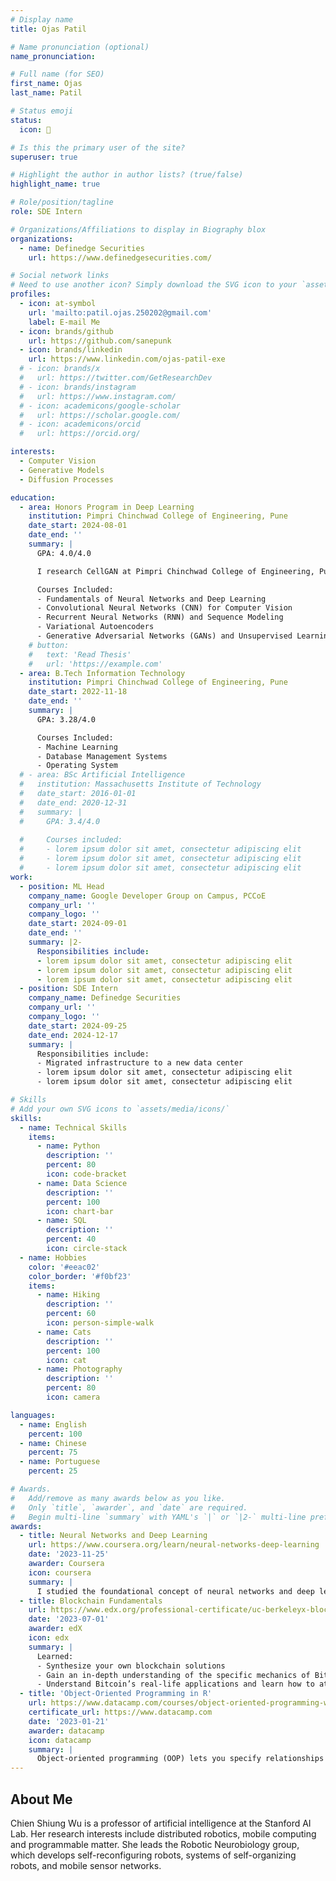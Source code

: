 ```yaml
---
# Display name
title: Ojas Patil

# Name pronunciation (optional)
name_pronunciation: 

# Full name (for SEO)
first_name: Ojas
last_name: Patil

# Status emoji
status:
  icon: 🧠

# Is this the primary user of the site?
superuser: true

# Highlight the author in author lists? (true/false)
highlight_name: true

# Role/position/tagline
role: SDE Intern

# Organizations/Affiliations to display in Biography blox
organizations:
  - name: Definedge Securities
    url: https://www.definedgesecurities.com/

# Social network links
# Need to use another icon? Simply download the SVG icon to your `assets/media/icons/` folder.
profiles:
  - icon: at-symbol
    url: 'mailto:patil.ojas.250202@gmail.com'
    label: E-mail Me
  - icon: brands/github
    url: https://github.com/sanepunk
  - icon: brands/linkedin
    url: https://www.linkedin.com/ojas-patil-exe
  # - icon: brands/x
  #   url: https://twitter.com/GetResearchDev
  # - icon: brands/instagram
  #   url: https://www.instagram.com/
  # - icon: academicons/google-scholar
  #   url: https://scholar.google.com/
  # - icon: academicons/orcid
  #   url: https://orcid.org/

interests:
  - Computer Vision
  - Generative Models
  - Diffusion Processes

education:
  - area: Honors Program in Deep Learning
    institution: Pimpri Chinchwad College of Engineering, Pune
    date_start: 2024-08-01
    date_end: ''
    summary: |
      GPA: 4.0/4.0

      I research CellGAN at Pimpri Chinchwad College of Engineering, Pune. This GAN synthesizes cytopathological images to boost patch-level classification in cervical cancer screening. Using a lightweight backbone with non-linear class mapping and a Skip-layer Global Context module, it remarkably enhances classification of cervical cell types like NILM, ASC-US, LSIL, ASC-H, and HSIL, improving diagnostic accuracy.

      Courses Included:
      - Fundamentals of Neural Networks and Deep Learning
      - Convolutional Neural Networks (CNN) for Computer Vision
      - Recurrent Neural Networks (RNN) and Sequence Modeling
      - Variational Autoencoders
      - Generative Adversarial Networks (GANs) and Unsupervised Learning
    # button:
    #   text: 'Read Thesis'
    #   url: 'https://example.com'
  - area: B.Tech Information Technology
    institution: Pimpri Chinchwad College of Engineering, Pune
    date_start: 2022-11-18
    date_end: ''
    summary: |
      GPA: 3.28/4.0

      Courses Included:
      - Machine Learning
      - Database Management Systems
      - Operating System
  # - area: BSc Artificial Intelligence
  #   institution: Massachusetts Institute of Technology
  #   date_start: 2016-01-01
  #   date_end: 2020-12-31
  #   summary: |
  #     GPA: 3.4/4.0
      
  #     Courses included:
  #     - lorem ipsum dolor sit amet, consectetur adipiscing elit
  #     - lorem ipsum dolor sit amet, consectetur adipiscing elit
  #     - lorem ipsum dolor sit amet, consectetur adipiscing elit
work:
  - position: ML Head
    company_name: Google Developer Group on Campus, PCCoE
    company_url: ''
    company_logo: ''
    date_start: 2024-09-01
    date_end: ''
    summary: |2-
      Responsibilities include:
      - lorem ipsum dolor sit amet, consectetur adipiscing elit
      - lorem ipsum dolor sit amet, consectetur adipiscing elit
      - lorem ipsum dolor sit amet, consectetur adipiscing elit
  - position: SDE Intern
    company_name: Definedge Securities
    company_url: ''
    company_logo: ''
    date_start: 2024-09-25
    date_end: 2024-12-17
    summary: |
      Responsibilities include:
      - Migrated infrastructure to a new data center
      - lorem ipsum dolor sit amet, consectetur adipiscing elit
      - lorem ipsum dolor sit amet, consectetur adipiscing elit

# Skills
# Add your own SVG icons to `assets/media/icons/`
skills:
  - name: Technical Skills
    items:
      - name: Python
        description: ''
        percent: 80
        icon: code-bracket
      - name: Data Science
        description: ''
        percent: 100
        icon: chart-bar
      - name: SQL
        description: ''
        percent: 40
        icon: circle-stack
  - name: Hobbies
    color: '#eeac02'
    color_border: '#f0bf23'
    items:
      - name: Hiking
        description: ''
        percent: 60
        icon: person-simple-walk
      - name: Cats
        description: ''
        percent: 100
        icon: cat
      - name: Photography
        description: ''
        percent: 80
        icon: camera

languages:
  - name: English
    percent: 100
  - name: Chinese
    percent: 75
  - name: Portuguese
    percent: 25

# Awards.
#   Add/remove as many awards below as you like.
#   Only `title`, `awarder`, and `date` are required.
#   Begin multi-line `summary` with YAML's `|` or `|2-` multi-line prefix and indent 2 spaces below.
awards:
  - title: Neural Networks and Deep Learning
    url: https://www.coursera.org/learn/neural-networks-deep-learning
    date: '2023-11-25'
    awarder: Coursera
    icon: coursera
    summary: |
      I studied the foundational concept of neural networks and deep learning. By the end, I was familiar with the significant technological trends driving the rise of deep learning; build, train, and apply fully connected deep neural networks; implement efficient (vectorized) neural networks; identify key parameters in a neural network’s architecture; and apply deep learning to your own applications.
  - title: Blockchain Fundamentals
    url: https://www.edx.org/professional-certificate/uc-berkeleyx-blockchain-fundamentals
    date: '2023-07-01'
    awarder: edX
    icon: edx
    summary: |
      Learned:
      - Synthesize your own blockchain solutions
      - Gain an in-depth understanding of the specific mechanics of Bitcoin
      - Understand Bitcoin’s real-life applications and learn how to attack and destroy Bitcoin, Ethereum, smart contracts and Dapps, and alternatives to Bitcoin’s Proof-of-Work consensus algorithm
  - title: 'Object-Oriented Programming in R'
    url: https://www.datacamp.com/courses/object-oriented-programming-with-s3-and-r6-in-r
    certificate_url: https://www.datacamp.com
    date: '2023-01-21'
    awarder: datacamp
    icon: datacamp
    summary: |
      Object-oriented programming (OOP) lets you specify relationships between functions and the objects that they can act on, helping you manage complexity in your code. This is an intermediate level course, providing an introduction to OOP, using the S3 and R6 systems. S3 is a great day-to-day R programming tool that simplifies some of the functions that you write. R6 is especially useful for industry-specific analyses, working with web APIs, and building GUIs.
---
```


## About Me

Chien Shiung Wu is a professor of artificial intelligence at the Stanford AI Lab. Her research interests include distributed robotics, mobile computing and programmable matter. She leads the Robotic Neurobiology group, which develops self-reconfiguring robots, systems of self-organizing robots, and mobile sensor networks.
